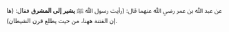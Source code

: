 عن عبد ﷲ بن عمر رضي ﷲ عنهما قال: (رأيت رسول ﷲ ﷺ **يشير إلى المشرق** فقال: (ها إن الفتنة ههنا، من حيث يطلع قرن الشيطان).
